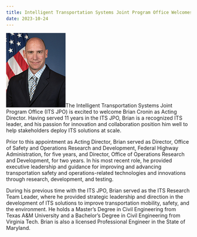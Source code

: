 ```yaml
---
title: Intelligent Transportation Systems Joint Program Office Welcomes Brian Cronin as Acting Director
date: 2023-10-24
---
```


![Brian Cronin](press-images/Brian_Cronin.png)The Intelligent Transportation Systems Joint Program Office (ITS JPO) is excited to welcome Brian Cronin as Acting Director. Having served 11 years in the ITS JPO, Brian is a recognized ITS leader, and his passion for innovation and collaboration position him well to help stakeholders deploy ITS solutions at scale.

Prior to this appointment as Acting Director, Brian served as Director, Office of Safety and Operations Research and Development, Federal Highway Administration, for five years, and Director, Office of Operations Research and Development, for two years. In his most recent role, he provided executive leadership and guidance for improving and advancing transportation safety and operations-related technologies and innovations through research, development, and testing.

During his previous time with the ITS JPO, Brian served as the ITS Research Team Leader, where he provided strategic leadership and direction in the development of ITS solutions to improve transportation mobility, safety, and the environment. He holds a Master’s Degree in Civil Engineering from Texas A&M University and a Bachelor’s Degree in Civil Engineering from Virginia Tech. Brian is also a licensed Professional Engineer in the State of Maryland.
